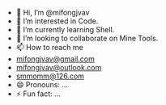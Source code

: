 - 👋 Hi, I’m @mifongjvav
- 👀 I’m interested in Code.
- 🌱 I’m currently learning Shell.
- 💞️ I’m looking to collaborate on Mine Tools.
- 📫 How to reach me
- mifongjvav@gmail.com
- mifongjvav@outlook.com
- smmomm@126.com
- 😄 Pronouns: ...
- ⚡ Fun fact: ...

<!---
mifongjvav/mifongjvav is a ✨ special ✨ repository because its `README.md` (this file) appears on your GitHub profile.
You can click the Preview link to take a look at your changes.
--->
